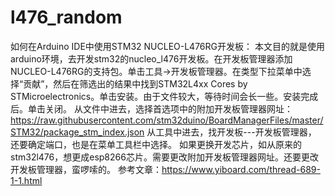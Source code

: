 # l476_random
如何在Arduino IDE中使用STM32 NUCLEO-L476RG开发板：
本文目的就是使用arduino环境，去开发stm32的nucleo_l476开发板。在开发板管理器添加NUCLEO-L476RG的支持包。单击工具->开发板管理器。在类型下拉菜单中选择“贡献”，然后在筛选出的结果中找到STM32L4xx Cores by STMicroelectronics。单击安装。由于文件较大，等待时间会长一些。安装完成后。单击关闭。
从文件中进去，选择首选项中的附加开发板管理器网址：https://raw.githubusercontent.com/stm32duino/BoardManagerFiles/master/STM32/package_stm_index.json
从工具中进去，找开发板---开发板管理器，
还要确定端口，也是在菜单工具栏中选择。
如果更换开发芯片，如从原来的stm32l476，想更成esp8266芯片。需要更改附加开发板管理器网址。还要更改开发板管理器，蛮啰嗦的。 
参考文章：https://www.yiboard.com/thread-689-1-1.html

